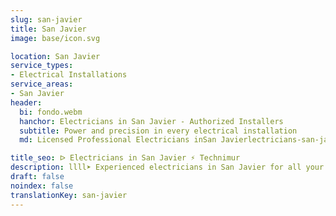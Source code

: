 ```yaml
---
slug: san-javier
title: San Javier
image: base/icon.svg

location: San Javier
service_types:
- Electrical Installations
service_areas:
- San Javier
header:
  bi: fondo.webm
  hanchor: Electricians in San Javier - Authorized Installers
  subtitle: Power and precision in every electrical installation
  md: Licensed Professional Electricians inSan Javierlectricians-san-javier

title_seo: ᐅ Electricians in San Javier ⚡️ Technimur
description: llll➤ Experienced electricians in San Javier for all your electrical needs. Fast, efficient and reliable service ✅ Contact us!
draft: false
noindex: false
translationKey: san-javier
---
```

